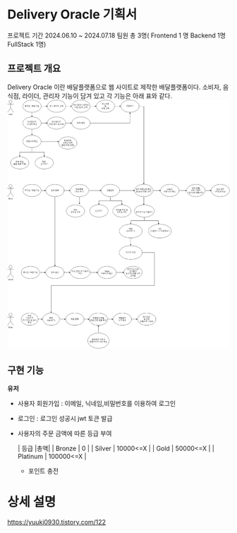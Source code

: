 # Delivery Oracle 기획서

프로젝트 기간
2024.06.10 ~ 2024.07.18
팀원 총 3명( Frontend 1 명 Backend 1명 FullStack 1명)


## 프로젝트 개요
Delivery Oracle 이란 배달플랫폼으로 웹 사이트로 제작한 배달플랫폼이다.
소비자, 음식점, 라이더, 관리자 기능이 담겨 있고 각 기능은 아래 표와 같다.
![or](source/oracel1.png)


## 구현 기능
**유저**
- 사용자 회원가입 : 이메일, 닉네임,비밀번호를 이용하여 로그인
- 로그인 : 로그인 성공시 jwt 토큰 발급
- 사용자의 주문 금액에 따른 등급 부여

   | 등급	|총액|
   | Bronze	| 0 |
  | Silver	| 10000<=X |
  | Gold	| 50000<=X |
   | Platinum	| 100000<=X |
  - 포인트 충전
  

# 상세 설명

https://yuuki0930.tistory.com/122
